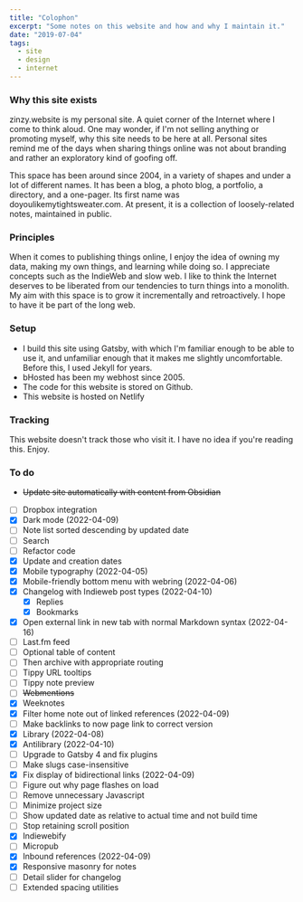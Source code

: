 ```yaml
---
title: "Colophon"
excerpt: "Some notes on this website and how and why I maintain it."
date: "2019-07-04"
tags:
  - site
  - design
  - internet 
---
```

### Why this site exists
zinzy.website is my personal site. A quiet corner of the Internet where I come to think aloud. One may wonder, if I'm not selling anything or promoting myself, why this site needs to be here at all. Personal sites remind me of the days when sharing things online was not about branding and rather an exploratory kind of goofing off.

This space has been around since 2004, in a variety of shapes and under a lot of different names. It has been a blog, a photo blog, a portfolio, a directory, and a one-pager. Its first name was doyoulikemytightsweater.com. At present, it is a collection of loosely-related notes, maintained in public. 

### Principles
When it comes to publishing things online, I enjoy the idea of owning my data, making my own things, and learning while doing so. I appreciate concepts such as the IndieWeb and slow web. I like to think the Internet deserves to be liberated from our tendencies to turn things into a monolith. My aim with this space is to grow it incrementally and retroactively. I hope to have it be part of the long web.

### Setup
- I build this site using Gatsby, with which I'm familiar enough to be able to use it, and unfamiliar enough that it makes me slightly uncomfortable. Before this, I used Jekyll for years.
- bHosted has been my webhost since 2005.
- The code for this website is stored on Github.
- This website is hosted on Netlify

### Tracking
This website doesn't track those who visit it. I have no idea if you're reading this. Enjoy.

### To do
- ~~Update site automatically with content from Obsidian~~
- [ ] Dropbox integration
- [x] Dark mode (2022-04-09)
- [ ] Note list sorted descending by updated date
- [ ] Search
- [ ] Refactor code
- [x] Update and creation dates
- [x] Mobile typography (2022-04-05)
- [x] Mobile-friendly bottom menu with webring (2022-04-06)
- [x] Changelog with Indieweb post types (2022-04-10)
  - [x] Replies
  - [x] Bookmarks
- [x] Open external link in new tab with normal Markdown syntax (2022-04-16)
- [ ] Last.fm feed
- [ ] Optional table of content
- [ ] Then archive with appropriate routing
- [ ] Tippy URL tooltips
- [ ] Tippy note preview 
- [ ] ~~Webmentions~~
- [x] Weeknotes
- [x] Filter home note out of linked references (2022-04-09)
- [ ] Make backlinks to now page link to correct version
- [x] Library (2022-04-08)
- [x] Antilibrary (2022-04-10)
- [ ] Upgrade to Gatsby 4 and fix plugins
- [ ] Make slugs case-insensitive
- [x] Fix display of bidirectional links (2022-04-09)
- [ ] Figure out why page flashes on load
- [ ] Remove unnecessary Javascript
- [ ] Minimize project size
- [ ] Show updated date as relative to actual time and not build time
- [ ] Stop retaining scroll position
- [x] Indiewebify
- [ ] Micropub
- [x] Inbound references (2022-04-09)
- [x] Responsive masonry for notes
- [ ] Detail slider for changelog
- [ ] Extended spacing utilities
